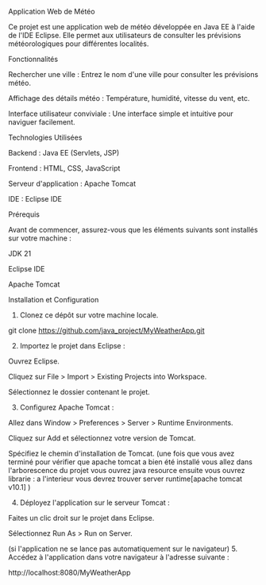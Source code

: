 Application Web de Météo

Ce projet est une application web de météo développée en Java EE à l'aide de l'IDE Eclipse. Elle permet aux utilisateurs de consulter les prévisions météorologiques pour différentes localités.

Fonctionnalités

Rechercher une ville : Entrez le nom d'une ville pour consulter les prévisions météo.

Affichage des détails météo : Température, humidité, vitesse du vent, etc.

Interface utilisateur conviviale : Une interface simple et intuitive pour naviguer facilement.


Technologies Utilisées

Backend : Java EE (Servlets, JSP)

Frontend : HTML, CSS, JavaScript

Serveur d'application : Apache Tomcat

IDE : Eclipse IDE




Prérequis

Avant de commencer, assurez-vous que les éléments suivants sont installés sur votre machine :

JDK 21

Eclipse IDE

Apache Tomcat




Installation et Configuration

1. Clonez ce dépôt sur votre machine locale.

git clone https://github.com/java_project/MyWeatherApp.git


2. Importez le projet dans Eclipse :

Ouvrez Eclipse.

Cliquez sur File > Import > Existing Projects into Workspace.

Sélectionnez le dossier contenant le projet.



3. Configurez Apache Tomcat :

Allez dans Window > Preferences > Server > Runtime Environments.

Cliquez sur Add et sélectionnez votre version de Tomcat.

Spécifiez le chemin d'installation de Tomcat.
(une fois que vous avez terminé pour vérifier que apache tomcat a bien été installé vous allez dans l'arborescence du projet vous ouvrez java resource ensuite vous ouvrez librarie : a l'interieur vous devrez trouver server runtime[apache tomcat v10.1] )



4. Déployez l'application sur le serveur Tomcat :

Faites un clic droit sur le projet dans Eclipse.

Sélectionnez Run As > Run on Server.


(si l'application ne se lance pas automatiquement sur le navigateur)
5. Accédez à l'application dans votre navigateur à l'adresse suivante :

http://localhost:8080/MyWeatherApp

